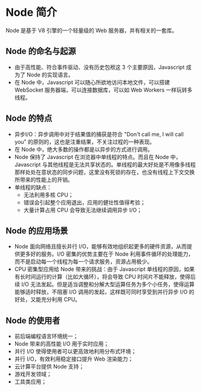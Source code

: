 # Node 简介
Node 是基于 V8 引擎的一个轻量级的 Web 服务器，并有相关的一套库。

## Node 的命名与起源
+ 由于高性能、符合事件驱动、没有历史包袱这 3 个主要原因，Javascript 成为了 Node 的实现语言。
+ 在 Node 中，Javascript 可以随心所欲地访问本地文件，可以搭建 WebSocket 服务器端，可以连接数据库，可以如 Web Workers 一样玩转多线程。

## Node 的特点
+ 异步I/O：异步调用中对于结果值的捕获是符合 "Don't call me, I will call you" 的原则的，这也是注重结果，不关注过程的一种表现。
+ 在 Node 中，绝大多数的操作都是以异步的方式进行调用。
+ Node 保持了 Javascript 在浏览器中单线程的特点。而且在 Node 中，Javascript 与其他线程是无法共享状态的。单线程的最大好处是不用像多线程那样处处在意状态的同步问题，这里没有死锁的存在，也没有线程上下文交换所带来的性能上的开销。
+ 单线程的缺点：
  + 无法利用多核 CPU；
  + 错误会引起整个应用退出，应用的健壮性值得考验；
  + 大量计算占用 CPU 会导致无法继续调用异步 I/O；

## Node 的应用场景
+ Node 面向网络且擅长并行 I/O，能够有效地组织起更多的硬件资源，从而提供更多好的服务。I/O 密集的优势主要在于 Node 利用事件循环的处理能力，而不是启动每一个线程为每一个请求服务，资源占用极少。
+ CPU 密集型应用给 Node 带来的挑战：由于 Javascript 单线程的原因，如果有长时间运行的计算（比如大循环），将会导致 CPU 时间片不能释放，使得后续 I/O 无法发起。但是适当调整和分解大型运算任务为多个小任务，使得运算能够适时释放，不阻塞 I/O 调用的发起，这样既可同时享受到并行异步 I/O 的好处，又能充分利用 CPU。

## Node 的使用者
+ 前后端编程语言环境统一；
+ Node 带来的高性能 I/O 用于实时应用；
+ 并行 I/O 使得使用者可以更高效地利用分布式环境；
+ 并行 I/O，有效利用稳定接口提升 Web 渲染能力；
+ 云计算平台提供 Node 支持；
+ 游戏开发领域；
+ 工具类应用；